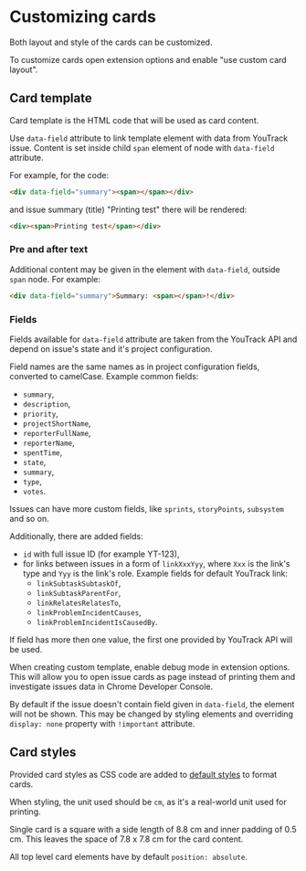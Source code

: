 # Customizing cards

Both layout and style of the cards can be customized.

To customize cards open extension options and enable "use custom card layout".

## Card template

Card template is the HTML code that will be used as card content.

Use `data-field` attribute to link template element with data from YouTrack issue.
Content is set inside child `span` element of node with `data-field` attribute.

For example, for the code:

```html
<div data-field="summary"><span></span></div>
```

and issue summary (title) "Printing test"
there will be rendered:

```html
<div><span>Printing test</span></div>
```

### Pre and after text

Additional content may be given in the element with `data-field`,
outside `span` node. For example:

```html
<div data-field="summary">Summary: <span></span>!</div>
```

### Fields

Fields available for `data-field` attribute are taken from the YouTrack API
and depend on issue's state and it's project configuration.

Field names are the same names as in project configuration fields,
converted to camelCase. Example common fields:
- `summary`,
- `description`,
- `priority`,
- `projectShortName`,
- `reporterFullName`,
- `reporterName`,
- `spentTime`,
- `state`,
- `summary`,
- `type`,
- `votes`.

Issues can have more custom fields, like `sprints`, `storyPoints`, `subsystem`
and so on.

Additionally, there are added fields:
- `id` with full issue ID (for example YT-123),
- for links between issues in a form of `linkXxxYyy`,
where `Xxx` is the link's type and `Yyy` is the link's role.
Example fields for default YouTrack link:
  - `linkSubtaskSubtaskOf`,
  - `linkSubtaskParentFor`,
  - `linkRelatesRelatesTo`,
  - `linkProblemIncidentCauses`,
  - `linkProblemIncidentIsCausedBy`.

If field has more then one value, the first one provided by YouTrack API
will be used.

When creating custom template, enable debug mode in extension options.
This will allow you to open issue cards as page instead of printing them
and investigate issues data in Chrome Developer Console.

By default if the issue doesn't contain field given in `data-field`,
the element will not be shown.
This may be changed by styling elements and overriding `display: none` property
with `!important` attribute.

## Card styles

Provided card styles as CSS code are added to
[default styles](../resources/css/card.less)
to format cards.

When styling, the unit used should be `cm`,
as it's a real-world unit used for printing.

Single card is a square with a side length of 8.8 cm
and inner padding of 0.5 cm.
This leaves the space of 7.8 x 7.8 cm for the card content.

All top level card elements have by default `position: absolute`.
